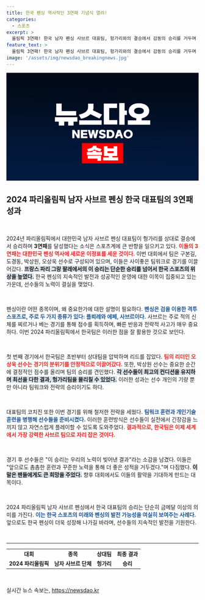 ```yaml
---
title: 한국 펜싱 역사적인 3연패 기념식 열려!
categories:
  - 스포츠
excerpt: >
  올림픽 3연패! 한국 남자 펜싱 사브르 대표팀, 헝가리와의 결승에서 감동의 승리를 거두며 역사적인 순간을 만들어냈다. 그들의 열정과 결단력이 빛난 순간을 놓치지 마세요!
feature_text: >
  올림픽 3연패! 한국 남자 펜싱 사브르 대표팀, 헝가리와의 결승에서 감동의 승리를 거두며 역사적인 순간을 만들어냈다. 그들의 열정과 결단력이 빛난 순간을 놓치지 마세요!
image: '/assets/img/newsdao_breakingnews.jpg'
---
```


<p><img src="/assets/img/newsdao_breakingnews.jpg" alt="ranknews 속보" /></p>

<h2 data-ke-size="size26">2024 파리올림픽 남자 사브르 펜싱 한국 대표팀의 3연패 성과</h2>

<p data-ke-size="size16">&nbsp;</p>

<p>2024년 파리올림픽에서 대한민국 남자 사브르 펜싱 대표팀이 헝가리를 상대로 결승에서 승리하며 <strong>3연패</strong>를 달성했다는 소식은 스포츠계에 큰 반향을 일으키고 있다. <b><span style="color: #ee2323;">이들의 3연패는 대한민국 펜싱 역사에 새로운 이정표를 세운 것이다.</span></b> 이번 대회에서 팀은 구본길, 도경동, 박상원, 오상욱 선수로 구성되어 있으며, 이들은 사이좋은 팀워크로 경기를 이끌어갔다. <b><span style="background-color: #21538527;">프랑스 파리 그랑 팔레에서의 이 승리는 단순한 승리를 넘어서 한국 스포츠의 위상을 높였다.</span></b> 한국 펜싱의 지속적인 발전과 성공적인 운영에 대한 이목이 집중되고 있는 가운데, 선수들의 노력이 결실을 맺었다. </p>

<p data-ke-size="size16">&nbsp;</p>

<p>펜싱이란 어떤 종목이며, 왜 중요한가에 대한 설명이 필요하다. <b><span style="color: #1a5490;">펜싱은 검을 이용한 격투 스포츠로, 주로 두 가지 종류가 있다: 플뢰레와 에페, 사브르이다.</span></b> 사브르는 주로 적의 신체를 찌르거나 베는 경기를 통해 점수를 획득하며, 빠른 반응과 전략적 사고가 매우 중요하다. 이번 2024 파리올림픽에서 한국팀은 이러한 점을 잘 활용한 것으로 보인다. </p>

<p data-ke-size="size16">&nbsp;</p>

<p>첫 번째 경기에서 한국팀은 초반부터 상대팀을 압박하며 리드를 잡았다. <b><span style="color: #ee2323;">팀의 리더인 오상욱 선수는 경기의 분위기를 안정적으로 이끌어갔다.</span></b> 또한, 박상원 선수는 중요한 순간에 결정적인 점수를 올리며 팀의 승리를 견인했다. <b><span style="background-color: #21538527;">각 선수들이 최고의 컨디션을 유지하며 최선을 다한 결과, 헝가리팀을 물리칠 수 있었다.</span></b> 이러한 성과는 선수 개인의 기량 뿐만 아니라 팀워크와 전략의 승리이기도 하다. </p>

<p data-ke-size="size16">&nbsp;</p>

<p>대표팀의 코치진 또한 이번 경기를 위해 철저한 전략을 세웠다. <b><span style="color: #1a5490;">팀워크 훈련과 개인기술 훈련을 병행해 선수들을 준비시켰다.</span></b> 이러한 훈련방식은 선수들이 실전에서 긴장감을 느끼지 않고 자연스럽게 플레이할 수 있도록 도와주었다. <b><span style="color: #ee2323;">결과적으로, 한국팀은 이제 세계에서 가장 강력한 사브르 팀으로 자리 잡은 것이다.</span></b></p>

<p data-ke-size="size16">&nbsp;</p>

<p>경기 후 선수들은 "이 승리는 우리의 노력이 빚어낸 결과"라는 소감을 남겼다. 이들은 "앞으로도 촘촘한 훈련과 꾸준한 노력을 통해 더 좋은 성적을 거두겠다."며 다짐했다. <b><span style="background-color: #21538527;">이 말은 팬들에게도 큰 희망을 주었다.</span></b> 향후 대회에서도 이들의 활약을 기대하게 만드는 대목이다.</p>

<p data-ke-size="size16">&nbsp;</p>

<p>2024 파리올림픽 남자 사브르 펜싱에서 한국 대표팀의 승리는 단순히 금메달 이상의 의미를 가진다. <b><span style="color: #1a5490;">이는 한국 스포츠의 미래와 펜싱의 발전 가능성을 여실히 보여주는 사례다.</span></b> 앞으로도 한국 펜싱이 더욱 성장해 나가길 바라며, 선수들의 지속적인 발전을 기원한다. </p>

<p data-ke-size="size16">&nbsp;</p>

<hr>

<table style="width: 100%;">
  <tr>
    <td style="text-align: center; height: 17px;"><b>대회</b></td>
    <td style="text-align: center; height: 17px;"><b>종목</b></td>
    <td style="text-align: center; height: 17px;"><b>상대팀</b></td>
    <td style="text-align: center; height: 17px;"><b>최종 결과</b></td>
  </tr>
  <tr>
    <td style="text-align: center; height: 17px;"><b>2024 파리올림픽</b></td>
    <td style="text-align: center; height: 17px;"><b>남자 사브르 단체</b></td>
    <td style="text-align: center; height: 17px;"><b>헝가리</b></td>
    <td style="text-align: center; height: 17px;"><b>승리</b></td>
  </tr>
</table>

<p data-ke-size="size16">&nbsp;</p>
실시간 뉴스 속보는, <a href="https://newsdao.kr" rel="dofollow">https://newsdao.kr</a>



